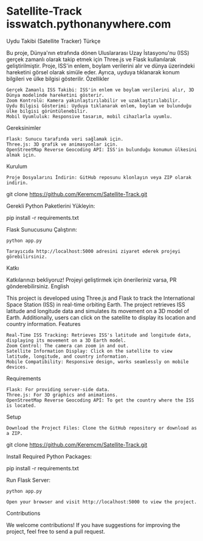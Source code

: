 # Satellite-Track isswatch.pythonanywhere.com

Uydu Takibi (Satellite Tracker)
Türkçe

Bu proje, Dünya'nın etrafında dönen Uluslararası Uzay İstasyonu'nu (ISS) gerçek zamanlı olarak takip etmek için Three.js ve Flask kullanılarak geliştirilmiştir. Proje, ISS'in enlem, boylam verilerini alır ve dünya üzerindeki hareketini görsel olarak simüle eder. Ayrıca, uyduya tıklanarak konum bilgileri ve ülke bilgisi gösterilir.
Özellikler

    Gerçek Zamanlı ISS Takibi: ISS'in enlem ve boylam verilerini alır, 3D Dünya modelinde hareketini gösterir.
    Zoom Kontrolü: Kamera yakınlaştırılabilir ve uzaklaştırılabilir.
    Uydu Bilgisi Gösterimi: Uyduya tıklanarak enlem, boylam ve bulunduğu ülke bilgisi görüntülenebilir.
    Mobil Uyumluluk: Responsive tasarım, mobil cihazlarla uyumlu.

Gereksinimler

    Flask: Sunucu tarafında veri sağlamak için.
    Three.js: 3D grafik ve animasyonlar için.
    OpenStreetMap Reverse Geocoding API: ISS'in bulunduğu konumun ülkesini almak için.

Kurulum

    Proje Dosyalarını İndirin: GitHub reposunu klonlayın veya ZIP olarak indirin.

git clone https://github.com/Keremcm/Satellite-Track.git

Gerekli Python Paketlerini Yükleyin:

pip install -r requirements.txt

Flask Sunucusunu Çalıştırın:

    python app.py

    Tarayıcıda http://localhost:5000 adresini ziyaret ederek projeyi görebilirsiniz.

Katkı

Katkılarınızı bekliyoruz! Projeyi geliştirmek için önerileriniz varsa, PR gönderebilirsiniz.
English

This project is developed using Three.js and Flask to track the International Space Station (ISS) in real-time orbiting Earth. The project retrieves ISS latitude and longitude data and simulates its movement on a 3D model of Earth. Additionally, users can click on the satellite to display its location and country information.
Features

    Real-Time ISS Tracking: Retrieves ISS's latitude and longitude data, displaying its movement on a 3D Earth model.
    Zoom Control: The camera can zoom in and out.
    Satellite Information Display: Click on the satellite to view latitude, longitude, and country information.
    Mobile Compatibility: Responsive design, works seamlessly on mobile devices.

Requirements

    Flask: For providing server-side data.
    Three.js: For 3D graphics and animations.
    OpenStreetMap Reverse Geocoding API: To get the country where the ISS is located.

Setup

    Download the Project Files: Clone the GitHub repository or download as a ZIP.

git clone https://github.com/Keremcm/Satellite-Track.git

Install Required Python Packages:

pip install -r requirements.txt

Run Flask Server:

    python app.py

    Open your browser and visit http://localhost:5000 to view the project.

Contributions

We welcome contributions! If you have suggestions for improving the project, feel free to send a pull request.

